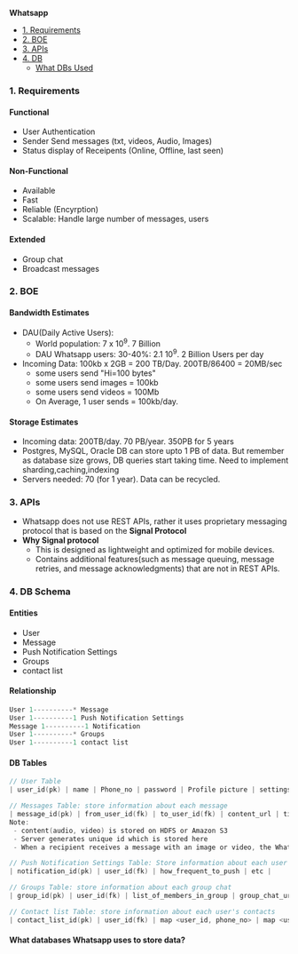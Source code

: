 **Whatsapp**
- [1. Requirements](#req)
- [2. BOE](#boe)
- [3. APIs](#api)
- [4. DB](#db)
  - [What DBs Used](#wd)

<a name=req></a>
### 1. Requirements
#### Functional
- User Authentication
- Sender Send messages (txt, videos, Audio, Images)
- Status display of Receipents (Online, Offline, last seen)
#### Non-Functional
- Available
- Fast
- Reliable (Encyrption)
- Scalable: Handle large number of messages, users
#### Extended
- Group chat
- Broadcast messages

<a name=boe></a>
### 2. BOE
#### Bandwidth Estimates
- DAU(Daily Active Users):
  - World population: 7 x 10<sup>9</sup>. 7 Billion
  - DAU Whatsapp users: 30-40%: 2.1 10<sup>9</sup>. 2 Billion Users per day
- Incoming Data: 100kb x 2GB = 200 TB/Day. 200TB/86400 = 20MB/sec
  - some users send "Hi=100 bytes"
  - some users send images = 100kb
  - some users send videos = 100Mb
  - On Average, 1 user sends = 100kb/day.
#### Storage Estimates
- Incoming data: 200TB/day. 70 PB/year. 350PB for 5 years
- Postgres, MySQL, Oracle DB can store upto 1 PB of data. But remember as database size grows, DB queries start taking time. Need to implement sharding,caching,indexing
- Servers needed: 70 (for 1 year). Data can be recycled.

<a name=api></a>
### 3. APIs
- Whatsapp does not use REST APIs, rather it uses proprietary messaging protocol that is based on the **Signal Protocol**
- **Why Signal protocol**
  - This is designed as lightweight and optimized for mobile devices.
  - Contains additional features(such as message queuing, message retries, and message acknowledgments) that are not in REST APIs.

<a name=db></a>
### 4. DB Schema
#### Entities
- User
- Message
- Push Notification Settings
- Groups
- contact list

#### Relationship
```c
User 1----------* Message
User 1----------1 Push Notification Settings
Message 1----------1 Notification
User 1----------* Groups
User 1----------1 contact list
```

#### DB Tables
```c
// User Table
| user_id(pk) | name | Phone_no | password | Profile picture | settings | etc |

// Messages Table: store information about each message
| message_id(pk) | from_user_id(fk) | to_user_id(fk) | content_url | timestamp |
Note:
 - content(audio, video) is stored on HDFS or Amazon S3
 - Server generates unique id which is stored here
 - When a recipient receives a message with an image or video, the WhatsApp server retrieves the file from the file storage system using the unique id & sends the file to the recipient's device.

// Push Notification Settings Table: Store information about each user's push notification settings
| notification_id(pk) | user_id(fk) | how_frequent_to_push | etc |

// Groups Table: store information about each group chat
| group_id(pk) | user_id(fk) | list_of_members_in_group | group_chat_url | group_profile_picture

// Contact list Table: store information about each user's contacts
| contact_list_id(pk) | user_id(fk) | map <user_id, phone_no> | map <user_id, diplay_names> |

```
<a name=wd></a>
#### What databases Whatsapp uses to store data?


